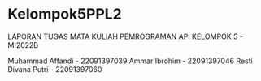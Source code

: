 # Kelompok5PPL2
LAPORAN TUGAS MATA KULIAH PEMROGRAMAN API KELOMPOK 5 - MI2022B

Muhammad Affandi - 22091397039
Ammar Ibrohim - 22091397046
Resti Divana Putri - 22091397060
